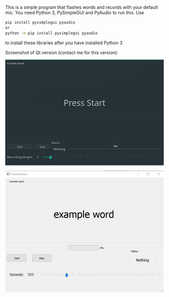 This is a simple program that flashes words and records with your default mic. You need Python 3, PySimpleGUI and PyAudio to run this. Use 

```bash
pip install pysimplegui pyaudio
or
python -m pip install pysimplegui pyaudio
```

to install these libraries after you have installed Python 3

Screenshot of Qt version (contact me for this version):

![ Linux ]( https://raw.githubusercontent.com/gnapiorkowski/word_flasher/master/screen.png )

![ Windows ]( https://raw.githubusercontent.com/gnapiorkowski/word_flasher/master/screen2.png )
